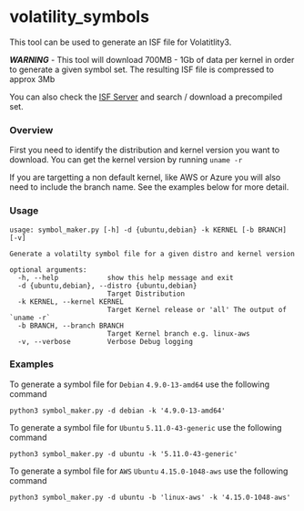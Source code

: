 # volatility_symbols

This tool can be used to generate an ISF file for Volatitlity3. 

*__WARNING__* - This tool will download 700MB - 1Gb of data per kernel in order to generate a given symbol set. The resulting ISF file is compressed to approx 3Mb

You can also check the [ISF Server]('https://isf-server.techanarchy.net/') and search / download a precompiled set. 

### Overview

First you need to identify the distribution and kernel version you want to download. You can get the kernel version by running `uname -r`

If you are targetting a non default kernel, like AWS or Azure you will also need to include the branch name. See the examples below for more detail.

### Usage

```
usage: symbol_maker.py [-h] -d {ubuntu,debian} -k KERNEL [-b BRANCH] [-v]

Generate a volatilty symbol file for a given distro and kernel version

optional arguments:
  -h, --help            show this help message and exit
  -d {ubuntu,debian}, --distro {ubuntu,debian}
                        Target Distribution
  -k KERNEL, --kernel KERNEL
                        Target Kernel release or 'all' The output of `uname -r`
  -b BRANCH, --branch BRANCH
                        Target Kernel branch e.g. linux-aws
  -v, --verbose         Verbose Debug logging
```


### Examples

To generate a symbol file for `Debian` `4.9.0-13-amd64` use the following command

`python3 symbol_maker.py -d debian -k '4.9.0-13-amd64'`

To generate a symbol file for `Ubuntu` `5.11.0-43-generic` use the following command 

`python3 symbol_maker.py -d ubuntu -k '5.11.0-43-generic' `

To generate a symbol file for `AWS` `Ubuntu` `4.15.0-1048-aws` use the following command

`python3 symbol_maker.py -d ubuntu -b 'linux-aws' -k '4.15.0-1048-aws'`